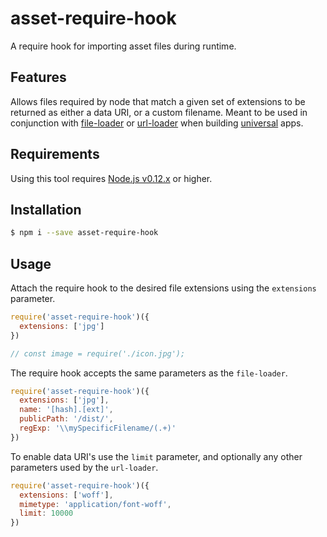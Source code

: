# asset-require-hook
A require hook for importing asset files during runtime.

## Features
Allows files required by node that match a given set of extensions to be returned as either a data URI, or a custom filename. Meant to be used in conjunction with [file-loader](https://github.com/webpack/file-loader) or [url-loader](https://github.com/webpack/url-loader) when building [universal](https://medium.com/@mjackson/universal-javascript-4761051b7ae9#.ttz58ohle) apps.

## Requirements
Using this tool requires [Node.js v0.12.x](https://github.com/nodejs/node) or higher.

## Installation
```bash
$ npm i --save asset-require-hook
```

## Usage
Attach the require hook to the desired file extensions using the `extensions` parameter.
```javascript
require('asset-require-hook')({
  extensions: ['jpg']
})

// const image = require('./icon.jpg');
```

The require hook accepts the same parameters as the `file-loader`.
```javascript
require('asset-require-hook')({
  extensions: ['jpg'],
  name: '[hash].[ext]',
  publicPath: '/dist/',
  regExp: '\\mySpecificFilename/(.+)' 
})
```

To enable data URI's use the `limit` parameter, and optionally any other parameters used by the `url-loader`.
```javascript
require('asset-require-hook')({
  extensions: ['woff'],
  mimetype: 'application/font-woff',
  limit: 10000
})
```

